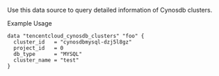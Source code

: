 Use this data source to query detailed information of Cynosdb clusters.

Example Usage

```hcl
data "tencentcloud_cynosdb_clusters" "foo" {
  cluster_id   = "cynosdbmysql-dzj5l8gz"
  project_id   = 0
  db_type      = "MYSQL"
  cluster_name = "test"
}
```